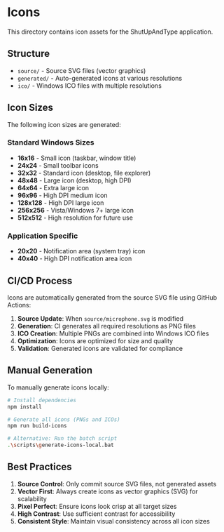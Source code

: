 # Icons

This directory contains icon assets for the ShutUpAndType application.

## Structure

- `source/` - Source SVG files (vector graphics)
- `generated/` - Auto-generated icons at various resolutions
- `ico/` - Windows ICO files with multiple resolutions

## Icon Sizes

The following icon sizes are generated:

### Standard Windows Sizes
- **16x16** - Small icon (taskbar, window title)
- **24x24** - Small toolbar icons
- **32x32** - Standard icon (desktop, file explorer)
- **48x48** - Large icon (desktop, high DPI)
- **64x64** - Extra large icon
- **96x96** - High DPI medium icon
- **128x128** - High DPI large icon
- **256x256** - Vista/Windows 7+ large icon
- **512x512** - High resolution for future use

### Application Specific
- **20x20** - Notification area (system tray) icon
- **40x40** - High DPI notification area icon

## CI/CD Process

Icons are automatically generated from the source SVG file using GitHub Actions:

1. **Source Update**: When `source/microphone.svg` is modified
2. **Generation**: CI generates all required resolutions as PNG files
3. **ICO Creation**: Multiple PNGs are combined into Windows ICO files
4. **Optimization**: Icons are optimized for size and quality
5. **Validation**: Generated icons are validated for compliance

## Manual Generation

To manually generate icons locally:

```bash
# Install dependencies
npm install

# Generate all icons (PNGs and ICOs)
npm run build-icons

# Alternative: Run the batch script
.\scripts\generate-icons-local.bat
```

## Best Practices

1. **Source Control**: Only commit source SVG files, not generated assets
2. **Vector First**: Always create icons as vector graphics (SVG) for scalability
3. **Pixel Perfect**: Ensure icons look crisp at all target sizes
4. **High Contrast**: Use sufficient contrast for accessibility
5. **Consistent Style**: Maintain visual consistency across all icon sizes